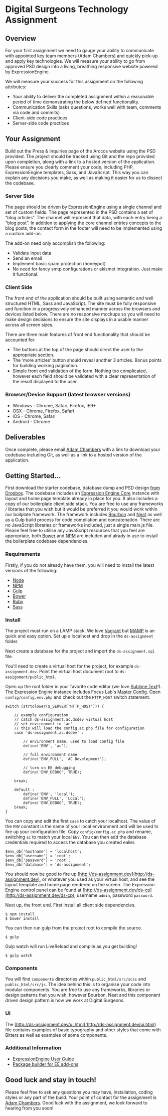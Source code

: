 # Digital Surgeons Technology Assignment #

## Overview ##

For your first assignment we need to gauge your ability to communicate with appointed key team members (Adam Chambers) and quickly pick-up and apply key technologies. We will measure your ability to go from approved PSD design into a living, breathing responsive website powered by ExpressionEngine.

We will measure your success for this assignment on the following attributes:

- Your ability to deliver the completed assignment within a reasonable period of time demonstrating the below defined functionality.
- Communication Skills (asks questions, works well with team, comments via code and commits)
- Client-side code practices
- Server-side code practices

## Your Assignment ##

Build out the Press & Inquiries page of the Arccos website using the PSD provided. The project should be tracked using Git and the repo provided upon completion, along with a link to a hosted version of the application. Please ensure you clearly comment your code, including PHP, ExpressionEngine templates, Sass, and JavaScript. This way you can explain any decisions you make, as well as making it easier for us to dissect the codebase.

### Server Side ###

The page should be driven by ExpressionEngine using a single channel and set of custom fields. The page represented in the PSD contains a set of “blog articles”. The channel will represent that data, with each entry being a “blog post”.  In addition to applying the core channel entries concepts to the blog posts, the contact form in the footer will need to be implemented using a custom add-on. 

The add-on need only accomplish the following:

- Validate input data
- Send an email
- Implement basic spam protection (honeypot)
- No need for fancy smtp configurations or akismet integration. Just make it functional.


### Client Side ###

The front end of the application should be built using semantic and well structured HTML, Sass and JavaScript. The site must be fully responsive and function in a progressively enhanced manner across the browsers and devices listed below. There are no responsive mockups so you will need to make design decisions to ensure the site displays in a usable manner across all screen sizes.

There are three main features of front end functionality that should be accounted for: 

- The buttons at the top of the page should direct the user to the appropriate section. 
- The ‘more articles’ button should reveal another 3 articles. Bonus points for building working pagination.
- Simple front end validation of the form. Nothing too complicated, however each field should be validated with a clear representation of the result displayed to the user.

### Browser/Device Support (latest browser versions) ###

- Windows - Chrome, Safari, Firefox, IE9+
- OSX - Chrome, Firefox, Safari
- iOS  - Chrome, Safari
- Android  - Chrome

## Deliverables ##

Once complete, please email [Adam Chambers](mailto:ac@digitalsurgeons.com) with a link to download your codebase including Git, as well as a link to a hosted version of the application.


## Getting Started... ##

First download the starter codebase, database dump and PSD design [from Dropbox](https://dl.dropboxusercontent.com/u/7971307/Digital%20Surgeons%20Technology%20Assignment.zip). The codebase includes an [Expression Engine Core](https://store.ellislab.com/#ee-core) instance with layout and home page template already in place for you. It also includes a copy of our boilerplate client side stack. You are free to use any frameworks / libraries that you wish but it would be preferred it you would work within our boilplate framework. The framework includes [Bourbon](http://bourbon.io/) and [Neat](http://neat.bourbon.io/) as well as a Gulp build process for code compilation and concatenation. There are no JavaScript libraries or frameworks included, just a single main.js file. Please feel free to utilise any JavaScript resources that you feel are appropriate, both [Bower](http://bower.io/) and [NPM](https://www.npmjs.com/) are included and alrady in use to install the boilerplate codebase dependencies.

### Requirements ####

Firstly, if you do not already have them, you will need to install the latest versions of the following:

- [Node](http://nodejs.org/)
- [NPM](https://www.npmjs.org/)
- [Gulp](http://gulpjs.com/)
- [Bower](http://bower.io/)
- [Ruby](https://www.ruby-lang.org/en/)
- [Sass](http://sass-lang.com/)

### Install ###

The project must run on a LAMP stack. We love [Vagrant](https://www.vagrantup.com/) but [MAMP](http://www.mamp.info/) is an quick and easy option. Set up a localhost and drop in the `ds-assignment` folder.

Next create a database for the project and import the `ds-assignment.sql` file.

You'll need to create a virtual host for the project, for example `ds-assignment.dev`. Point the virtual host document root to `ds-assignment/public_html`. 

Open up the root folder in your favorite code editor (we love [Sublime Text](http://www.sublimetext.com/)!). The Expression Engine instance includes Focus Lab's [Master Config](https://github.com/focuslabllc/ee-master-config). Open `config/config.env.php` and check out the `HTTP_HOST` switch statement. 

    switch (strtolower($_SERVER['HTTP_HOST'])) {

		// example configuration
		// catch ds-assignment.ac.dsdev virtual host
		// set environment to 'ac'
		// this will load the config.ac.php file for configuration
		case 'ds-assignment.ac.dsdev' :
		
		    // environment name, used to load config file
			define('ENV', 'ac');
			
			// full environment name
			define('ENV_FULL', 'AC Development');
			
			// turn on EE debugging
			define('ENV_DEBUG', TRUE);
			
		break;

		default :
			define('ENV', 'local');
			define('ENV_FULL', 'Local');
			define('ENV_DEBUG', TRUE);
		break;
	}

You can copy and edit the first `case` to catch your localhost. The value of the `ENV` constant is the name of your local environment and will be used to fire up your configuration file. Copy `config/config.ac.php` and rename, switching `ac` to match your local `ENV`. You can then add the database credentials required to access the database you created ealier.

	$env_db['hostname'] = 'localhost';
	$env_db['username'] = 'root';
	$env_db['password'] = 'root';
	$env_db['database'] = 'ds-assignment';

You should now be good to fire up [http://ds-assignment.dev](http://ds-assignment.dev), or whatever you used as your virtual host, and see the layout template and home page rendered on the screen. The Expression Engine control panel can be found at [http://ds-assignment.dev/ds-cp](http://ds-assignment.dev/ds-cp), username `admin`, password `password`.

Next up, the front end. First install all client side dependencies.

	$ npm install
	$ bower install

You can then run gulp from the project root to compile the source.

	$ gulp

Gulp watch will run LiveReload and compile as you get building!

	$ gulp watch
	

### Components ###

You will find `components` directories within `public_html/src/scss` and `public_html/src/js`. The idea behind this is to organise your code into modular components. You are free to use any frameworks, libraries or design patterns that you wish, however Bourbon, Neat and this component driven design pattern is how we work at Digital Surgeons.

### UI ###

The [http://ds-assignment.dev/ui.html](http://ds-assignment.dev/ui.html) file contains examples of basic typography and other styles that come with Bitters as well as examples of some components.

### Additional Information ###

- [ExpressionEngine User Guide](https://ellislab.com/expressionengine/user-guide/)
- [Package builder for EE add-ons](http://pkg.i]o/)


## Good luck and stay in touch! ##

Please feel free to ask any questions you may have, installation, coding styles or any part of the build. Your point of contact for the assignment is [Adam Chambers](mailto:ac@digitalsurgeons.com). Good luck with the assignment, we look forward to hearing from you soon!













